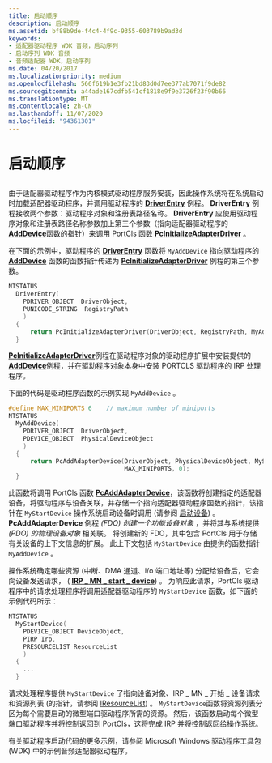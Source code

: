 ```yaml
---
title: 启动顺序
description: 启动顺序
ms.assetid: bf88b9de-f4c4-4f9c-9355-603789b9ad3d
keywords:
- 适配器驱动程序 WDK 音频，启动序列
- 启动序列 WDK 音频
- 音频适配器 WDK，启动序列
ms.date: 04/20/2017
ms.localizationpriority: medium
ms.openlocfilehash: 566f619b1e3fb21bd83d0d7ee377ab7071f9de82
ms.sourcegitcommit: a44ade167cdfb541cf1818e9f9e3726f23f90b66
ms.translationtype: MT
ms.contentlocale: zh-CN
ms.lasthandoff: 11/07/2020
ms.locfileid: "94361301"
---
```

# <a name="startup-sequence"></a>启动顺序


## <span id="startup_sequence"></span><span id="STARTUP_SEQUENCE"></span>


由于适配器驱动程序作为内核模式驱动程序服务安装，因此操作系统将在系统启动时加载适配器驱动程序，并调用驱动程序的 [**DriverEntry**](/windows-hardware/drivers/ddi/wdm/nc-wdm-driver_initialize) 例程。 **DriverEntry** 例程接收两个参数：驱动程序对象和注册表路径名称。 **DriverEntry** 应使用驱动程序对象和注册表路径名称参数加上第三个参数（指向适配器驱动程序的 [**AddDevice**](/windows-hardware/drivers/ddi/wdm/nc-wdm-driver_add_device)函数的指针）来调用 PortCls 函数 [**PcInitializeAdapterDriver**](/windows-hardware/drivers/ddi/portcls/nf-portcls-pcinitializeadapterdriver) 。

在下面的示例中，驱动程序的 [**DriverEntry**](/windows-hardware/drivers/ddi/wdm/nc-wdm-driver_initialize) 函数将 `MyAddDevice` 指向驱动程序的 [**AddDevice**](/windows-hardware/drivers/ddi/wdm/nc-wdm-driver_add_device) 函数的函数指针传递为 [**PcInitializeAdapterDriver**](/windows-hardware/drivers/ddi/portcls/nf-portcls-pcinitializeadapterdriver) 例程的第三个参数。

```cpp
NTSTATUS 
  DriverEntry( 
    PDRIVER_OBJECT  DriverObject,
    PUNICODE_STRING  RegistryPath
    )
  {
      return PcInitializeAdapterDriver(DriverObject, RegistryPath, MyAddDevice);
  }
```

[**PcInitializeAdapterDriver**](/windows-hardware/drivers/ddi/portcls/nf-portcls-pcinitializeadapterdriver)例程在驱动程序对象的驱动程序扩展中安装提供的 [**AddDevice**](/windows-hardware/drivers/ddi/wdm/nc-wdm-driver_add_device)例程，并在驱动程序对象本身中安装 PORTCLS 驱动程序的 IRP 处理程序。

下面的代码是驱动程序函数的示例实现 `MyAddDevice` 。

```cpp
#define MAX_MINIPORTS 6    // maximum number of miniports
NTSTATUS
  MyAddDevice(
    PDRIVER_OBJECT  DriverObject,
    PDEVICE_OBJECT  PhysicalDeviceObject 
    )
  {
      return PcAddAdapterDevice(DriverObject, PhysicalDeviceObject, MyStartDevice,
                                MAX_MINIPORTS, 0);
  }
```

此函数将调用 PortCls 函数 [**PcAddAdapterDevice**](/windows-hardware/drivers/ddi/portcls/nf-portcls-pcaddadapterdevice)，该函数将创建指定的适配器设备，将驱动程序与设备关联，并存储一个指向适配器驱动程序函数的指针，该指针在 `MyStartDevice` 操作系统启动设备时调用 (请参阅 [启动设备](../kernel/starting-a-device.md)) 。 **PcAddAdapterDevice** 例程 *(FDO) 创建一个功能设备对象* ，并将其与系统提供 *(PDO) 的物理设备对象* 相关联。 将创建新的 FDO，其中包含 PortCls 用于存储有关设备的上下文信息的扩展。 此上下文包括 `MyStartDevice` 由提供的函数指针 `MyAddDevice` 。

操作系统确定哪些资源 (中断、DMA 通道、i/o 端口地址等) 分配给设备后，它会向设备发送请求， ( [**IRP \_ MN \_ start \_ device**](../kernel/irp-mn-start-device.md)) 。 为响应此请求，PortCls 驱动程序中的请求处理程序将调用适配器驱动程序的 `MyStartDevice` 函数，如下面的示例代码所示：

```cpp
NTSTATUS
  MyStartDevice(
    PDEVICE_OBJECT DeviceObject,
    PIRP Irp,
    PRESOURCELIST ResourceList
    )
  {
    ...
  }
```

请求处理程序提供 `MyStartDevice` 了指向设备对象、IRP \_ MN \_ 开始 \_ 设备请求和资源列表 (的指针，请参阅 [IResourceList](/windows-hardware/drivers/ddi/portcls/nn-portcls-iresourcelist)) 。 `MyStartDevice`函数将资源列表分区为每个需要启动的微型端口驱动程序所需的资源。 然后，该函数启动每个微型端口驱动程序并将控制返回到 PortCls，这将完成 IRP 并将控制返回给操作系统。

有关驱动程序启动代码的更多示例，请参阅 Microsoft Windows 驱动程序工具包 (WDK) 中的示例音频适配器驱动程序。

